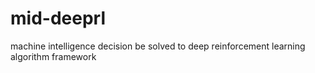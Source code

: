 # mid-deeprl
machine intelligence decision be solved to deep reinforcement learning algorithm framework
